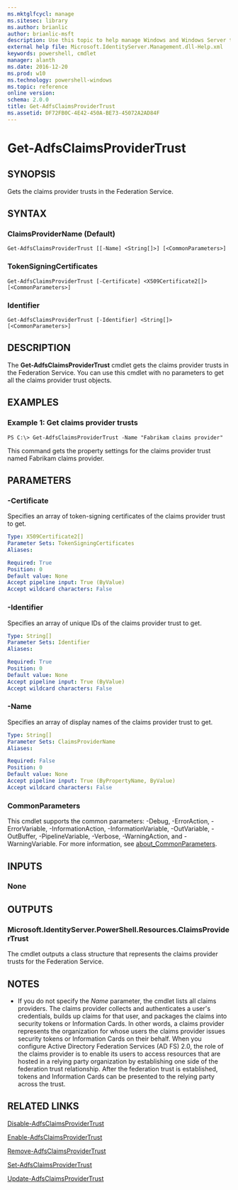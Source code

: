 ```yaml
---
ms.mktglfcycl: manage
ms.sitesec: library
ms.author: brianlic
author: brianlic-msft
description: Use this topic to help manage Windows and Windows Server technologies with Windows PowerShell.
external help file: Microsoft.IdentityServer.Management.dll-Help.xml
keywords: powershell, cmdlet
manager: alanth
ms.date: 2016-12-20
ms.prod: w10
ms.technology: powershell-windows
ms.topic: reference
online version: 
schema: 2.0.0
title: Get-AdfsClaimsProviderTrust
ms.assetid: DF72FB0C-4E42-450A-BE73-45072A2AD84F
---
```


# Get-AdfsClaimsProviderTrust

## SYNOPSIS
Gets the claims provider trusts in the Federation Service.

## SYNTAX

### ClaimsProviderName (Default)
```
Get-AdfsClaimsProviderTrust [[-Name] <String[]>] [<CommonParameters>]
```

### TokenSigningCertificates
```
Get-AdfsClaimsProviderTrust [-Certificate] <X509Certificate2[]> [<CommonParameters>]
```

### Identifier
```
Get-AdfsClaimsProviderTrust [-Identifier] <String[]> [<CommonParameters>]
```

## DESCRIPTION
The **Get-AdfsClaimsProviderTrust** cmdlet gets the claims provider trusts in the Federation Service.
You can use this cmdlet with no parameters to get all the claims provider trust objects.

## EXAMPLES

### Example 1: Get claims provider trusts
```
PS C:\> Get-AdfsClaimsProviderTrust -Name "Fabrikam claims provider"
```

This command gets the property settings for the claims provider trust named Fabrikam claims provider.

## PARAMETERS

### -Certificate
Specifies an array of token-signing certificates of the claims provider trust to get.

```yaml
Type: X509Certificate2[]
Parameter Sets: TokenSigningCertificates
Aliases: 

Required: True
Position: 0
Default value: None
Accept pipeline input: True (ByValue)
Accept wildcard characters: False
```

### -Identifier
Specifies an array of unique IDs of the claims provider trust to get.

```yaml
Type: String[]
Parameter Sets: Identifier
Aliases: 

Required: True
Position: 0
Default value: None
Accept pipeline input: True (ByValue)
Accept wildcard characters: False
```

### -Name
Specifies an array of display names of the claims provider trust to get.

```yaml
Type: String[]
Parameter Sets: ClaimsProviderName
Aliases: 

Required: False
Position: 0
Default value: None
Accept pipeline input: True (ByPropertyName, ByValue)
Accept wildcard characters: False
```

### CommonParameters
This cmdlet supports the common parameters: -Debug, -ErrorAction, -ErrorVariable, -InformationAction, -InformationVariable, -OutVariable, -OutBuffer, -PipelineVariable, -Verbose, -WarningAction, and -WarningVariable. For more information, see [about_CommonParameters](http://go.microsoft.com/fwlink/?LinkID=113216).

## INPUTS

### None

## OUTPUTS

### Microsoft.IdentityServer.PowerShell.Resources.ClaimsProviderTrust
The cmdlet outputs a class structure that represents the claims provider trusts for the Federation Service.

## NOTES
* If you do not specify the *Name* parameter, the cmdlet lists all claims providers. The claims provider collects and authenticates a user's credentials, builds up claims for that user, and packages the claims into security tokens or Information Cards. In other words, a claims provider represents the organization for whose users the claims provider issues security tokens or Information Cards on their behalf. When you configure Active Directory Federation Services (AD FS) 2.0, the role of the claims provider is to enable its users to access resources that are hosted in a relying party organization by establishing one side of the federation trust relationship. After the federation trust is established, tokens and Information Cards can be presented to the relying party across the trust.

## RELATED LINKS

[Disable-AdfsClaimsProviderTrust](./Disable-AdfsClaimsProviderTrust.md)

[Enable-AdfsClaimsProviderTrust](./Enable-AdfsClaimsProviderTrust.md)

[Remove-AdfsClaimsProviderTrust](./Remove-AdfsClaimsProviderTrust.md)

[Set-AdfsClaimsProviderTrust](./Set-AdfsClaimsProviderTrust.md)

[Update-AdfsClaimsProviderTrust](./Update-AdfsClaimsProviderTrust.md)

